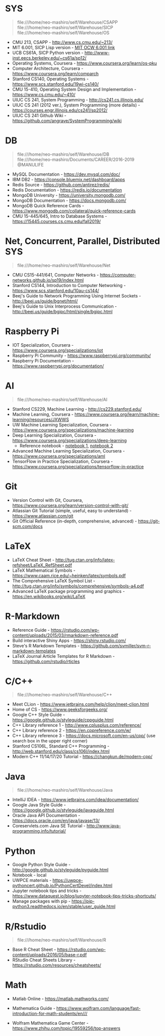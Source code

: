 # SYS

> file:///home/neo-mashiro/self/Warehouse/CSAPP  
> file:///home/neo-mashiro/self/Warehouse/SICP  
> file:///home/neo-mashiro/self/Warehouse/OS
- CMU 213, CSAPP - http://www.cs.cmu.edu/~213/
- MIT 6.001, SICP Lisp version - [MIT OCW 6.001 link](https://ocw.mit.edu/courses/electrical-engineering-and-computer-science/6-001-structure-and-interpretation-of-computer-programs-spring-2005/index.htm)
- UCB CS61A, SICP Python version - http://www-inst.eecs.berkeley.edu/~cs61a/sp12/
- Operating Systems, Coursera - https://www.coursera.org/learn/os-pku
- Computer Architecture, Coursera - https://www.coursera.org/learn/comparch
- Stanford CS140, Operating Systems - https://www.scs.stanford.edu/19wi-cs140/
- CMU 15-410, Operating System Design and Implementation - https://www.cs.cmu.edu/~410/
- UIUC CS 241, System Programming - http://cs241.cs.illinois.edu/
- UIUC CS 241 (2012 ver.), System Programming (more details) - https://courses.engr.illinois.edu/cs241/sp2012/
- UIUC CS 241 Github Wiki - https://github.com/angrave/SystemProgramming/wiki


# DB
> file:///home/neo-mashiro/self/Warehouse/DB  
> file:///home/neo-mashiro/Documents/CAREER/2016-2019 @MANULIFE
- MySQL Documentation - https://dev.mysql.com/doc/
- IBM DB2 - https://console.bluemix.net/dashboard/apps
- Redis Source - https://github.com/antirez/redis/
- Redis Documentation - https://redis.io/documentation
- MongoDB University - https://university.mongodb.com/
- MongoDB Documentation - https://docs.mongodb.com/
- MongoDB Quick Reference Cards - https://www.mongodb.com/collateral/quick-reference-cards
- CMU 15-445/645, Intro to Database Systems - https://15445.courses.cs.cmu.edu/fall2019/

# Net, Concurrent, Parallel, Distributed SYS
> file:///home/neo-mashiro/self/Warehouse/Net
- CMU CS15-441/641, Computer Networks - https://computer-networks.github.io/sp19/index.html
- Stanford CS144, Introduction to Computer Networking - https://www.scs.stanford.edu/10au-cs144/
- Beej's Guide to Network Programming Using Internet Sockets - http://beej.us/guide/bgnet/html/
- Beej's Guide to Unix Interprocess Communication - http://beej.us/guide/bgipc/html/single/bgipc.html

# Raspberry Pi
- IOT Specialization, Coursera - https://www.coursera.org/specializations/iot
- Raspberry Pi Community - https://www.raspberrypi.org/community/
- Raspberry Pi Documentation - https://www.raspberrypi.org/documentation/

# AI
> file:///home/neo-mashiro/self/Warehouse/AI
- Stanford CS229, Machine Learning - http://cs229.stanford.edu/
- Machine Learning, Coursera - https://www.coursera.org/learn/machine-learning/resources/JXWWS
- UW Machine Learning Specialization, Coursera - https://www.coursera.org/specializations/machine-learning
- Deep Learning Specialization, Coursera - https://www.coursera.org/specializations/deep-learning
  - Reference notebook - [notebook 1](https://github.com/Kulbear/deep-learning-coursera), [notebook 2](https://github.com/mbadry1/DeepLearning.ai-Summary)
- Advanced Machine Learning Specialization, Coursera - https://www.coursera.org/specializations/aml
- TensorFlow in Practice Specialization, Coursera - https://www.coursera.org/specializations/tensorflow-in-practice

# Git
- Version Control with Git, Coursera, https://www.coursera.org/learn/version-control-with-git/
- Atlassian Git Tutorial (simple, useful, easy to understand) - https://www.atlassian.com/git
- Git Official Reference (in-depth, comprehensive, advanced) - https://git-scm.com/docs

# LaTeX
- LaTeX Cheat Sheet - http://tug.ctan.org/info/latex-refsheet/LaTeX_RefSheet.pdf
- LaTeX Mathematical Symbols - https://www.caam.rice.edu/~heinken/latex/symbols.pdf
- The Comprehensive LaTeX Symbol List - http://tug.ctan.org/info/symbols/comprehensive/symbols-a4.pdf
- Advanced LaTeX package programming and graphics - https://en.wikibooks.org/wiki/LaTeX

# R-Markdown
- Reference Guide - https://rstudio.com/wp-content/uploads/2015/03/rmarkdown-reference.pdf
- Build interactive Shiny Apps - https://shiny.rstudio.com/
- Steve's R Markdown Templates - https://github.com/svmiller/svm-r-markdown-templates
- LaTeX Journal Article Templates for R Markdown - https://github.com/rstudio/rticles

# C/C++
> file:///home/neo-mashiro/self/Warehouse/C++
- Meet CLion - https://www.jetbrains.com/help/clion/meet-clion.html
- Home of CS - https://www.geeksforgeeks.org/
- Google C++ Style Guide - https://google.github.io/styleguide/cppguide.html
- C++ Library reference 1 - http://www.cplusplus.com/reference/
- C++ Library reference 2 - https://en.cppreference.com/w/
- C++ Library reference 3 - https://docs.microsoft.com/en-us/cpp/ (use search box in the upper right corner)
- Stanford CS106L, Standard C++ Programming - http://web.stanford.edu/class/cs106l/index.html
- Modern C++ 11/14/17/20 Tutorial - https://changkun.de/modern-cpp/

# Java
> file:///home/neo-mashiro/self/Warehouse/Java
- IntelliJ IDEA - https://www.jetbrains.com/idea/documentation/
- Google Java Style Guide - https://google.github.io/styleguide/javaguide.html
- Oracle Java API Documentation - https://docs.oracle.com/en/java/javase/13/
- Coreservlets.com Java SE Tutorial - http://www.java-programming.info/tutorial/

# Python
- Google Python Style Guide - http://google.github.io/styleguide/pyguide.html
- Notebook - local
- UWPCE materials - https://uwpce-pythoncert.github.io/PythonCertDevel/index.html
- Jupyter notebook tips and tricks - https://www.dataquest.io/blog/jupyter-notebook-tips-tricks-shortcuts/
- Manage packages with pip - https://pip-python3.readthedocs.io/en/stable/user_guide.html

# R/Rstudio
> file:///home/neo-mashiro/self/Warehouse/R
- Base R Cheat Sheet - https://rstudio.com/wp-content/uploads/2016/05/base-r.pdf
- RStudio Cheat Sheets Library - https://rstudio.com/resources/cheatsheets/

# Math
- Matlab Online - https://matlab.mathworks.com/

- Mathematica Guide - https://www.wolfram.com/language/fast-introduction-for-math-students/en///
- Wolfram Mathematica Game Center - https://www.zhihu.com/topic/19559256/top-answers
